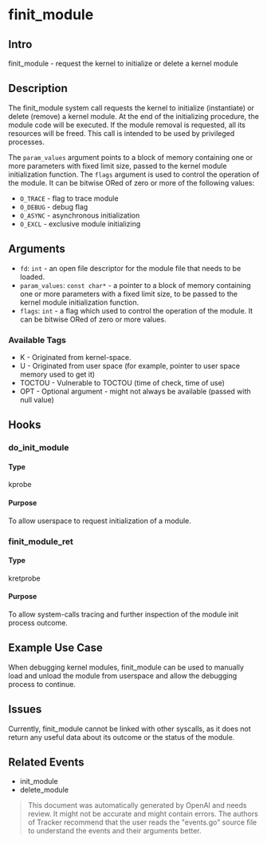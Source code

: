 
# finit_module

## Intro 
finit_module - request the kernel to initialize or delete a kernel module

## Description 
The finit_module system call requests the kernel to initialize (instantiate) or delete (remove) a kernel module. At the end of the initializing procedure, the module code will be executed. If the module removal is requested, all its resources will be freed. This call is intended to be used by privileged processes.

The `param_values` argument points to a block of memory containing one or more parameters with fixed limit size, passed to the kernel module initialization function. The `flags` argument is used to control the operation of the module. It can be bitwise ORed of zero or more of the following values:

* `O_TRACE` - flag to trace module
* `O_DEBUG` - debug flag
* `O_ASYNC` - asynchronous initialization
* `O_EXCL` - exclusive module initializing

## Arguments
* `fd`: `int` - an open file descriptor for the module file that needs to be loaded.
* `param_values`: `const char*` - a pointer to a block of memory containing one or more parameters with a fixed limit size, to be passed to the kernel module initialization function.
* `flags`: `int` - a flag which used to control the operation of the module. It can be bitwise ORed of zero or more values.

### Available Tags 
* K - Originated from kernel-space.
* U - Originated from user space (for example, pointer to user space memory used to get it)
* TOCTOU - Vulnerable to TOCTOU (time of check, time of use)
* OPT - Optional argument - might not always be available (passed with null value)

## Hooks 
### do_init_module 
#### Type 
kprobe 
#### Purpose
To allow userspace to request initialization of a module.

### finit_module_ret 
#### Type 
kretprobe 
#### Purpose
To allow system-calls tracing and further inspection of the module init process outcome.

## Example Use Case
When debugging kernel modules, finit_module can be used to manually load and unload the module from userspace and allow the debugging process to continue. 

## Issues 
Currently, finit_module cannot be linked with other syscalls, as it does not return any useful data about its outcome or the status of the module.

## Related Events
* init_module 
* delete_module

> This document was automatically generated by OpenAI and needs review. It might
> not be accurate and might contain errors. The authors of Tracker recommend that
> the user reads the "events.go" source file to understand the events and their
> arguments better.
